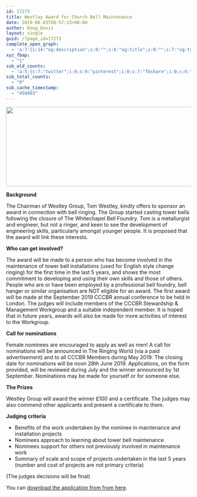 ```yaml
---
id: 17273
title: Westley Award for Church Bell Maintenance
date: 2019-06-03T08:57:13+00:00
author: Doug Davis
layout: single
guid: /?page_id=17273
complete_open_graph:
  - 'a:7:{s:14:"og:description";s:0:"";s:8:"og:title";s:0:"";s:7:"og:type";s:0:"";s:12:"twitter:card";s:7:"summary";s:15:"twitter:creator";s:0:"";s:19:"twitter:description";s:0:"";s:8:"og:image";s:0:"";}'
xyz_fbap:
  - "1"
ssb_old_counts:
  - 'a:5:{s:7:"twitter";i:0;s:9:"pinterest";i:0;s:7:"fbshare";i:0;s:6:"reddit";i:0;s:6:"tumblr";N;}'
ssb_total_counts:
  - "0"
ssb_cache_timestamp:
  - "450403"
---
```

<img loading="lazy" width="768" height="217" src="https://cccbr.org.uk/wp-content/uploads/2019/06/westley-award-768x217.jpg" alt="" srcset="https://cccbr.org.uk/wp-content/uploads/2019/06/westley-award-768x217.jpg 768w, https://cccbr.org.uk/wp-content/uploads/2019/06/westley-award-300x85.jpg 300w, https://cccbr.org.uk/wp-content/uploads/2019/06/westley-award-1024x290.jpg 1024w, https://cccbr.org.uk/wp-content/uploads/2019/06/westley-award-1200x340.jpg 1200w, https://cccbr.org.uk/wp-content/uploads/2019/06/westley-award-600x170.jpg 600w" sizes="(max-width: 768px) 100vw, 768px" /> 

**Background**

The Chairman of Westley Group, Tom Westley, kindly offers to sponsor an award in connection with bell ringing. The Group started casting tower bells following the closure of The Whitechapel Bell Foundry. Tom is a metallurgist and engineer, but not a ringer, and keen to see the development of engineering skills, particularly amongst younger people. It is proposed that the award will link these interests.

**Who can get involved?**

The award will be made to a person who has become involved in the maintenance of tower bell installations (used for English style change ringing) for the first time in the last 5 years, and shows the most commitment to developing and using their own skills and those of others. People who are or have been employed by a professional bell foundry, bell hanger or similar organisation are NOT eligible for an award. The first award will be made at the September 2019 CCCBR annual conference to be held in London. The judges will include members of the CCCBR Stewardship & Management Workgroup and a suitable independent member. It is hoped that in future years, awards will also be made for more activities of interest to the Workgroup.

**Call for nominations**

Female nominees are encouraged to apply as well as men! A call for nominations will be announced in The Ringing World (via a paid advertisement) and to all CCCBR Members during May 2019. The closing date for nominations will be noon 28th June 2019. Applications, on the form provided, will be reviewed during July and the winner announced by 1st September. Nominations may be made for yourself or for someone else.

**The Prizes**

Westley Group will award the winner £100 and a certificate. The judges may also commend other applicants and present a certificate to them.

**Judging criteria**

  * Benefits of the work undertaken by the nominee in maintenance and installation projects
  * Nominees approach to learning about tower bell maintenance
  * Nominees support for others not previously involved in maintenance work
  * Summary of scale and scope of projects undertaken in the last 5 years (number and cost of projects are not primary criteria)

(The judges decisions will be final)

You can <a href="https://cccbr.org.uk/wp-content/uploads/2019/06/SM_WestleyAward_2019_Ver_6.pdf" target="_blank" rel="noopener noreferrer">download the application from from here</a>.

